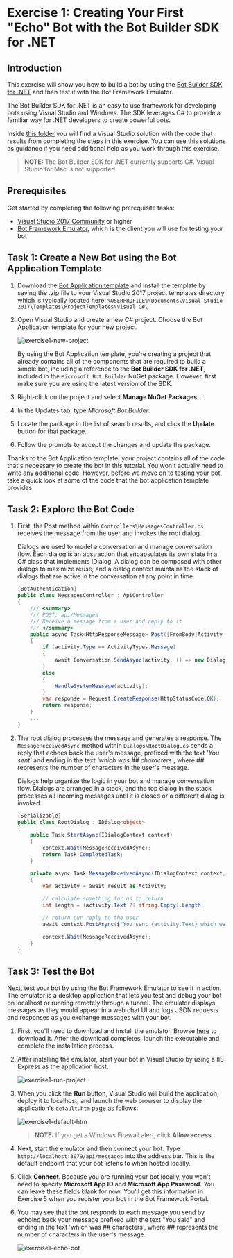 # Exercise 1: Creating Your First "Echo" Bot with the Bot Builder SDK for .NET

## Introduction

This exercise will show you how to build a bot by using the [Bot Builder SDK for .NET](https://github.com/Microsoft/BotBuilder) and then test it with the Bot Framework Emulator.

The Bot Builder SDK for .NET is an easy to use framework for developing bots using Visual Studio and Windows. The SDK leverages C# to provide a familiar way for .NET developers to create powerful bots.

Inside [this folder](./exercise1-EchoBot) you will find a Visual Studio solution with the code that results from completing the steps in this exercise. You can use this solutions as guidance if you need additional help as you work through this exercise.

> **NOTE:** The Bot Builder SDK for .NET currently supports C#. Visual Studio for Mac is not supported.

## Prerequisites

Get started by completing the following prerequisite tasks:

* [Visual Studio 2017 Community](https://www.visualstudio.com/downloads/) or higher
* [Bot Framework Emulator](https://emulator.botframework.com/), which is the client you will use for testing your bot

## Task 1: Create a New Bot using the Bot Application Template

1. Download the [Bot Application template](http://aka.ms/bf-bc-vstemplate) and install the template by saving the .zip file to your Visual Studio 2017 project templates directory which is typically located here: `%USERPROFILE%\Documents\Visual Studio 2017\Templates\ProjectTemplates\Visual C#\`

1. Open Visual Studio and create a new C# project. Choose the Bot Application template for your new project.

    ![exercise1-new-project](./images/exercise1-new-project.png)

    By using the Bot Application template, you're creating a project that already contains all of the components that are required to build a simple bot, including a reference to the **Bot Builder SDK for .NET**, included in the `Microsoft.Bot.Builder` NuGet package. However, first make sure you are using the latest version of the SDK.

1. Right-click on the project and select **Manage NuGet Packages...**.

1. In the Updates tab, type _Microsoft.Bot.Builder_.

1. Locate the package in the list of search results, and click the **Update** button for that package.

1. Follow the prompts to accept the changes and update the package.

Thanks to the Bot Application template, your project contains all of the code that's necessary to create the bot in this tutorial. You won't actually need to write any additional code. However, before we move on to testing your bot, take a quick look at some of the code that the bot application template provides.

## Task 2: Explore the Bot Code

1. First, the Post method within `Controllers\MessagesController.cs` receives the message from the user and invokes the root dialog.

    Dialogs are used to model a conversation and manage conversation flow. Each dialog is an abstraction that encapsulates its own state in a C# class that implements IDialog. A dialog can be composed with other dialogs to maximize reuse, and a dialog context maintains the stack of dialogs that are active in the conversation at any point in time.

    ```csharp
    [BotAuthentication]
    public class MessagesController : ApiController
    {
        /// <summary>
        /// POST: api/Messages
        /// Receive a message from a user and reply to it
        /// </summary>
        public async Task<HttpResponseMessage> Post([FromBody]Activity activity)
        {
            if (activity.Type == ActivityTypes.Message)
            {
                await Conversation.SendAsync(activity, () => new Dialogs.RootDialog());
            }
            else
            {
                HandleSystemMessage(activity);
            }
            var response = Request.CreateResponse(HttpStatusCode.OK);
            return response;
        }
        ...
    }
    ```

1. The root dialog processes the message and generates a response. The `MessageReceivedAsync` method within `Dialogs\RootDialog.cs` sends a reply that echoes back the user's message, prefixed with the text _'You sent'_ and ending in the text _'which was ## characters'_, where ## represents the number of characters in the user's message.

    Dialogs help organize the logic in your bot and manage conversation flow. Dialogs are arranged in a stack, and the top dialog in the stack processes all incoming messages until it is closed or a different dialog is invoked.

    ```csharp
    [Serializable]
    public class RootDialog : IDialog<object>
    {
        public Task StartAsync(IDialogContext context)
        {
            context.Wait(MessageReceivedAsync);
            return Task.CompletedTask;
        }

        private async Task MessageReceivedAsync(IDialogContext context, IAwaitable<object> result)
        {
            var activity = await result as Activity;

            // calculate something for us to return
            int length = (activity.Text ?? string.Empty).Length;

            // return our reply to the user
            await context.PostAsync($"You sent {activity.Text} which was {length} characters");

            context.Wait(MessageReceivedAsync);
        }
    }
    ```

## Task 3: Test the Bot

Next, test your bot by using the Bot Framework Emulator to see it in action. The emulator is a desktop application that lets you test and debug your bot on localhost or running remotely through a tunnel. The emulator displays messages as they would appear in a web chat UI and logs JSON requests and responses as you exchange messages with your bot.

1. First, you'll need to download and install the emulator. Browse [here](https://emulator.botframework.com/) to download it. After the download completes, launch the executable and complete the installation process.

1. After installing the emulator, start your bot in Visual Studio by using a IIS Express as the application host.

    ![exercise1-run-project](./images/exercise1-run-project.png)

1. When you click the **Run** button, Visual Studio will build the application, deploy it to localhost, and launch the web browser to display the application's `default.htm` page as follows:

    ![exercise1-default-htm](./images/exercise1-default-htm.png)

    > **NOTE:** If you get a Windows Firewall alert, click **Allow access**.

1. Next, start the emulator and then connect your bot. Type `http://localhost:3979/api/messages` into the address bar. This is the default endpoint that your bot listens to when hosted locally.

1. Click **Connect**. Because you are running your bot locally, you won't need to specify **Microsoft App ID** and **Microsoft App Password**. You can leave these fields blank for now. You'll get this information in Exercise 5 when you register your bot in the Bot Framework Portal.

1. You may see that the bot responds to each message you send by echoing back your message prefixed with the text "You said" and ending in the text 'which was ## characters', where ## represents the number of characters in the user's message.

    ![exercise1-echo-bot](./images/exercise1-echo-bot.png)
